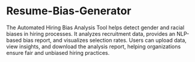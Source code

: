 # Resume-Bias-Generator
The Automated Hiring Bias Analysis Tool helps detect gender and racial biases in hiring processes. It analyzes recruitment data, provides an NLP-based bias report, and visualizes selection rates. Users can upload data, view insights, and download the analysis report, helping organizations ensure fair and unbiased hiring practices.
